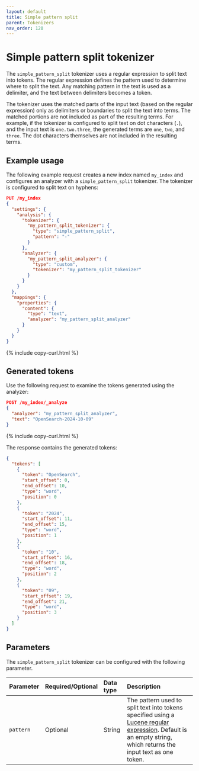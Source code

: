 ```yaml
---
layout: default
title: Simple pattern split
parent: Tokenizers
nav_order: 120
---
```


# Simple pattern split tokenizer

The `simple_pattern_split` tokenizer uses a regular expression to split text into tokens. The regular expression defines the pattern used to determine where to split the text. Any matching pattern in the text is used as a delimiter, and the text between delimiters becomes a token. 

The tokenizer uses the matched parts of the input text (based on the regular expression) only as delimiters or boundaries to split the text into terms. The matched portions are not included as part of the resulting terms. For example, if the tokenizer is configured to split text on dot characters (`.`), and the input text is `one.two.three`, the generated terms are `one`, `two`, and `three`. The dot characters themselves are not included in the resulting terms.

## Example usage

The following example request creates a new index named `my_index` and configures an analyzer with a `simple_pattern_split` tokenizer. The tokenizer is configured to split text on hyphens:

```json
PUT /my_index
{
  "settings": {
    "analysis": {
      "tokenizer": {
        "my_pattern_split_tokenizer": {
          "type": "simple_pattern_split",
          "pattern": "-"
        }
      },
      "analyzer": {
        "my_pattern_split_analyzer": {
          "type": "custom",
          "tokenizer": "my_pattern_split_tokenizer"
        }
      }
    }
  },
  "mappings": {
    "properties": {
      "content": {
        "type": "text",
        "analyzer": "my_pattern_split_analyzer"
      }
    }
  }
}
```
{% include copy-curl.html %}

## Generated tokens

Use the following request to examine the tokens generated using the analyzer:

```json
POST /my_index/_analyze
{
  "analyzer": "my_pattern_split_analyzer",
  "text": "OpenSearch-2024-10-09"
}
```
{% include copy-curl.html %}

The response contains the generated tokens:

```json
{
  "tokens": [
    {
      "token": "OpenSearch",
      "start_offset": 0,
      "end_offset": 10,
      "type": "word",
      "position": 0
    },
    {
      "token": "2024",
      "start_offset": 11,
      "end_offset": 15,
      "type": "word",
      "position": 1
    },
    {
      "token": "10",
      "start_offset": 16,
      "end_offset": 18,
      "type": "word",
      "position": 2
    },
    {
      "token": "09",
      "start_offset": 19,
      "end_offset": 21,
      "type": "word",
      "position": 3
    }
  ]
}
```

## Parameters

The `simple_pattern_split` tokenizer can be configured with the following parameter.

Parameter | Required/Optional | Data type | Description
:--- | :--- | :--- | :--- 
`pattern` | Optional | String | The pattern used to split text into tokens specified using a [Lucene regular expression](https://lucene.apache.org/core/9_10_0/core/org/apache/lucene/util/automaton/RegExp.html). Default is an empty string, which returns the input text as one token. 
